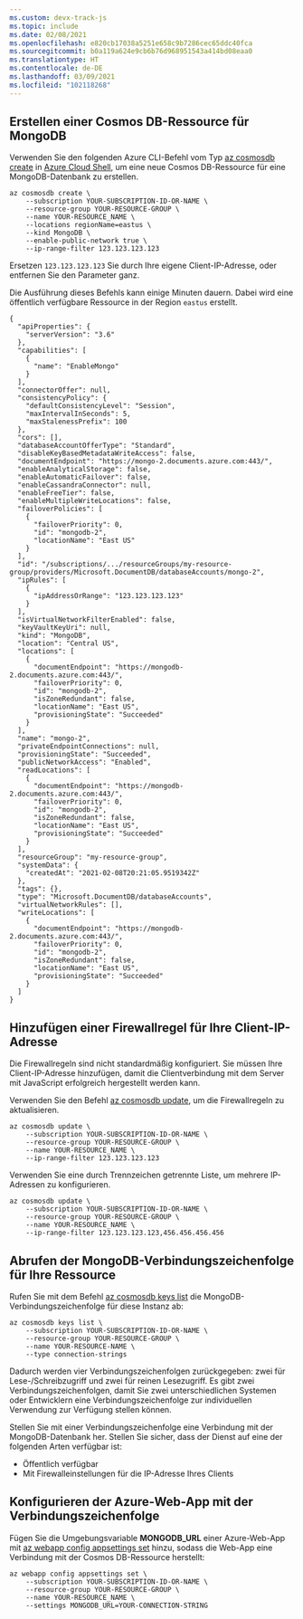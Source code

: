 ```yaml
---
ms.custom: devx-track-js
ms.topic: include
ms.date: 02/08/2021
ms.openlocfilehash: e820cb17038a5251e658c9b7286cec65ddc40fca
ms.sourcegitcommit: b0a119a624e9cb6b76d968951543a414bd08eaa0
ms.translationtype: HT
ms.contentlocale: de-DE
ms.lasthandoff: 03/09/2021
ms.locfileid: "102118268"
---
```

## <a name="create-a-cosmos-db-resource-for-mongodb"></a>Erstellen einer Cosmos DB-Ressource für MongoDB

Verwenden Sie den folgenden Azure CLI-Befehl vom Typ [az cosmosdb create](/cli/azure/cosmosdb#az_cosmosdb_create) in [Azure Cloud Shell](https://shell.azure.com), um eine neue Cosmos DB-Ressource für eine MongoDB-Datenbank zu erstellen. 

```azurecli
az cosmosdb create \
    --subscription YOUR-SUBSCRIPTION-ID-OR-NAME \
    --resource-group YOUR-RESOURCE-GROUP \
    --name YOUR-RESOURCE_NAME \
    --locations regionName=eastus \
    --kind MongoDB \
    --enable-public-network true \
    --ip-range-filter 123.123.123.123 
```

Ersetzen `123.123.123.123` Sie durch Ihre eigene Client-IP-Adresse, oder entfernen Sie den Parameter ganz. 

Die Ausführung dieses Befehls kann einige Minuten dauern. Dabei wird eine öffentlich verfügbare Ressource in der Region `eastus` erstellt. 

```text
{
  "apiProperties": {
    "serverVersion": "3.6"
  },
  "capabilities": [
    {
      "name": "EnableMongo"
    }
  ],
  "connectorOffer": null,
  "consistencyPolicy": {
    "defaultConsistencyLevel": "Session",
    "maxIntervalInSeconds": 5,
    "maxStalenessPrefix": 100
  },
  "cors": [],
  "databaseAccountOfferType": "Standard",
  "disableKeyBasedMetadataWriteAccess": false,
  "documentEndpoint": "https://mongo-2.documents.azure.com:443/",
  "enableAnalyticalStorage": false,
  "enableAutomaticFailover": false,
  "enableCassandraConnector": null,
  "enableFreeTier": false,
  "enableMultipleWriteLocations": false,
  "failoverPolicies": [
    {
      "failoverPriority": 0,
      "id": "mongodb-2",
      "locationName": "East US"
    }
  ],
  "id": "/subscriptions/.../resourceGroups/my-resource-group/providers/Microsoft.DocumentDB/databaseAccounts/mongo-2",
  "ipRules": [
    {
      "ipAddressOrRange": "123.123.123.123"
    }
  ],
  "isVirtualNetworkFilterEnabled": false,
  "keyVaultKeyUri": null,
  "kind": "MongoDB",
  "location": "Central US",
  "locations": [
    {
      "documentEndpoint": "https://mongodb-2.documents.azure.com:443/",
      "failoverPriority": 0,
      "id": "mongodb-2",
      "isZoneRedundant": false,
      "locationName": "East US",
      "provisioningState": "Succeeded"
    }
  ],
  "name": "mongo-2",
  "privateEndpointConnections": null,
  "provisioningState": "Succeeded",
  "publicNetworkAccess": "Enabled",
  "readLocations": [
    {
      "documentEndpoint": "https://mongodb-2.documents.azure.com:443/",
      "failoverPriority": 0,
      "id": "mongodb-2",
      "isZoneRedundant": false,
      "locationName": "East US",
      "provisioningState": "Succeeded"
    }
  ],
  "resourceGroup": "my-resource-group",
  "systemData": {
    "createdAt": "2021-02-08T20:21:05.9519342Z"
  },
  "tags": {},
  "type": "Microsoft.DocumentDB/databaseAccounts",
  "virtualNetworkRules": [],
  "writeLocations": [
    {
      "documentEndpoint": "https://mongodb-2.documents.azure.com:443/",
      "failoverPriority": 0,
      "id": "mongodb-2",
      "isZoneRedundant": false,
      "locationName": "East US",
      "provisioningState": "Succeeded"
    }
  ]
}
```

## <a name="add-firewall-rule-for-your-client-ip-address"></a>Hinzufügen einer Firewallregel für Ihre Client-IP-Adresse

Die Firewallregeln sind nicht standardmäßig konfiguriert. Sie müssen Ihre Client-IP-Adresse hinzufügen, damit die Clientverbindung mit dem Server mit JavaScript erfolgreich hergestellt werden kann.

Verwenden Sie den Befehl [az cosmosdb update](/cli/azure/cosmosdb#az_cosmosdb_update), um die Firewallregeln zu aktualisieren.

```azurecli
az cosmosdb update \
    --subscription YOUR-SUBSCRIPTION-ID-OR-NAME \
    --resource-group YOUR-RESOURCE-GROUP \
    --name YOUR-RESOURCE_NAME \
    --ip-range-filter 123.123.123.123
```

Verwenden Sie eine durch Trennzeichen getrennte Liste, um mehrere IP-Adressen zu konfigurieren.

```azurecli
az cosmosdb update \
    --subscription YOUR-SUBSCRIPTION-ID-OR-NAME \
    --resource-group YOUR-RESOURCE-GROUP \
    --name YOUR-RESOURCE_NAME \
    --ip-range-filter 123.123.123.123,456.456.456.456
```

## <a name="get-the-mongodb-connection-string-for-your-resource"></a>Abrufen der MongoDB-Verbindungszeichenfolge für Ihre Ressource

Rufen Sie mit dem Befehl [az cosmosdb keys list](/cli/azure/cosmosdb/keys#az_cosmosdb_keys_list) die MongoDB-Verbindungszeichenfolge für diese Instanz ab:

```azurecli
az cosmosdb keys list \
    --subscription YOUR-SUBSCRIPTION-ID-OR-NAME \
    --resource-group YOUR-RESOURCE-GROUP \
    --name YOUR-RESOURCE-NAME \
    --type connection-strings 
```

Dadurch werden vier Verbindungszeichenfolgen zurückgegeben: zwei für Lese-/Schreibzugriff und zwei für reinen Lesezugriff. Es gibt zwei Verbindungszeichenfolgen, damit Sie zwei unterschiedlichen Systemen oder Entwicklern eine Verbindungszeichenfolge zur individuellen Verwendung zur Verfügung stellen können. 

Stellen Sie mit einer Verbindungszeichenfolge eine Verbindung mit der MongoDB-Datenbank her. Stellen Sie sicher, dass der Dienst auf eine der folgenden Arten verfügbar ist:

* Öffentlich verfügbar
* Mit Firewalleinstellungen für die IP-Adresse Ihres Clients

## <a name="configure-your-azure-web-app-with-the-connection-string"></a>Konfigurieren der Azure-Web-App mit der Verbindungszeichenfolge

Fügen Sie die Umgebungsvariable **MONGODB_URL** einer Azure-Web-App mit [az webapp config appsettings set](/cli/azure/webapp/config/appsettings#az_webapp_config_appsettings_set) hinzu, sodass die Web-App eine Verbindung mit der Cosmos DB-Ressource herstellt:

```azurecli
az webapp config appsettings set \
    --subscription YOUR-SUBSCRIPTION-ID-OR-NAME \
    --resource-group YOUR-RESOURCE-GROUP \
    --name YOUR-RESOURCE_NAME \
    --settings MONGODB_URL=YOUR-CONNECTION-STRING
```
